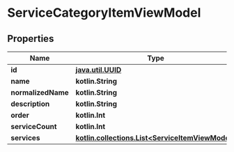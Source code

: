 
# ServiceCategoryItemViewModel

## Properties
Name | Type | Description | Notes
------------ | ------------- | ------------- | -------------
**id** | [**java.util.UUID**](java.util.UUID.md) |  |  [optional]
**name** | **kotlin.String** |  |  [optional]
**normalizedName** | **kotlin.String** |  |  [optional]
**description** | **kotlin.String** |  |  [optional]
**order** | **kotlin.Int** |  |  [optional]
**serviceCount** | **kotlin.Int** |  |  [optional]
**services** | [**kotlin.collections.List&lt;ServiceItemViewModel&gt;**](ServiceItemViewModel.md) |  |  [optional]



